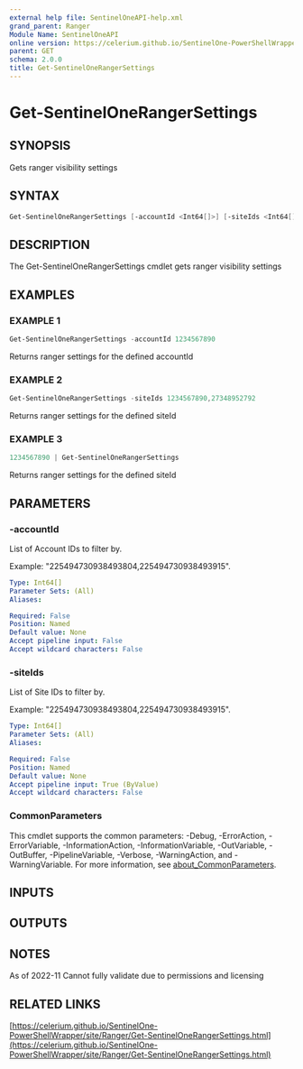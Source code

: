 ```yaml
---
external help file: SentinelOneAPI-help.xml
grand_parent: Ranger
Module Name: SentinelOneAPI
online version: https://celerium.github.io/SentinelOne-PowerShellWrapper/site/Ranger/Get-SentinelOneRangerSettings.html
parent: GET
schema: 2.0.0
title: Get-SentinelOneRangerSettings
---
```


# Get-SentinelOneRangerSettings

## SYNOPSIS
Gets ranger visibility settings

## SYNTAX

```powershell
Get-SentinelOneRangerSettings [-accountId <Int64[]>] [-siteIds <Int64[]>] [<CommonParameters>]
```

## DESCRIPTION
The Get-SentinelOneRangerSettings cmdlet gets ranger visibility settings

## EXAMPLES

### EXAMPLE 1
```powershell
Get-SentinelOneRangerSettings -accountId 1234567890
```

Returns ranger settings for the defined accountId

### EXAMPLE 2
```powershell
Get-SentinelOneRangerSettings -siteIds 1234567890,27348952792
```

Returns ranger settings for the defined siteId

### EXAMPLE 3
```powershell
1234567890 | Get-SentinelOneRangerSettings
```

Returns ranger settings for the defined siteId

## PARAMETERS

### -accountId
List of Account IDs to filter by.

Example: "225494730938493804,225494730938493915".

```yaml
Type: Int64[]
Parameter Sets: (All)
Aliases:

Required: False
Position: Named
Default value: None
Accept pipeline input: False
Accept wildcard characters: False
```

### -siteIds
List of Site IDs to filter by.

Example: "225494730938493804,225494730938493915".

```yaml
Type: Int64[]
Parameter Sets: (All)
Aliases:

Required: False
Position: Named
Default value: None
Accept pipeline input: True (ByValue)
Accept wildcard characters: False
```

### CommonParameters
This cmdlet supports the common parameters: -Debug, -ErrorAction, -ErrorVariable, -InformationAction, -InformationVariable, -OutVariable, -OutBuffer, -PipelineVariable, -Verbose, -WarningAction, and -WarningVariable. For more information, see [about_CommonParameters](http://go.microsoft.com/fwlink/?LinkID=113216).

## INPUTS

## OUTPUTS

## NOTES
As of 2022-11
    Cannot fully validate due to permissions and licensing

## RELATED LINKS

[https://celerium.github.io/SentinelOne-PowerShellWrapper/site/Ranger/Get-SentinelOneRangerSettings.html](https://celerium.github.io/SentinelOne-PowerShellWrapper/site/Ranger/Get-SentinelOneRangerSettings.html)

